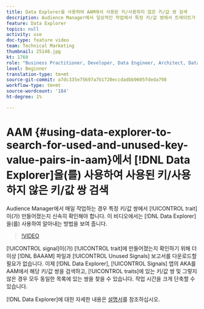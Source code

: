 ```yaml
---
title: Data Explorer을 사용하여 AAM에서 사용된 키/사용하지 않은 키/값 쌍 검색
description: Audience Manager에서 일상적인 작업에서 특정 키/값 쌍에서 트레이트가 만들어졌는지 빠르게 확인해야 할 수 있습니다. 이 비디오에서는 Data Explorer을 사용하여 알아보는 방법을 보여줍니다.
feature: Data Explorer
topics: null
activity: use
doc-type: feature video
team: Technical Marketing
thumbnail: 25148.jpg
kt: 1760
role: "Business Practitioner, Developer, Data Engineer, Architect, Data Architect, Administrator, Leader"
level: Beginner
translation-type: tm+mt
source-git-commit: a7dc335e75697a7b1720eccdadbb9605fdeda798
workflow-type: tm+mt
source-wordcount: '184'
ht-degree: 1%

---
```



# AAM {#using-data-explorer-to-search-for-used-and-unused-key-value-pairs-in-aam}에서 [!DNL Data Explorer]을(를) 사용하여 사용된 키/사용하지 않은 키/값 쌍 검색

Audience Manager에서 매일 작업하는 경우 특정 키/값 쌍에서 [!UICONTROL trait]이(가) 만들어졌는지 신속히 확인해야 합니다. 이 비디오에서는 [!DNL Data Explorer]을(를) 사용하여 알아내는 방법을 보여 줍니다.

>[!VIDEO](https://video.tv.adobe.com/v/25148/?quality=12)

[!UICONTROL signal]이(가) [!UICONTROL trait]에 만들어졌는지 확인하기 위해 더 이상 [!DNL BAAAM] 파일과 [!UICONTROL Unused Signals] 보고서를 다운로드할 필요가 없습니다. 이제 [!DNL Data Explorer], [!UICONTROL Signals] 앱의 AKA를 AAM에서 해당 키/값 쌍을 검색하고, [!UICONTROL traits]에 있는 키/값 쌍 및 그렇지 않은 경우 모두 동일한 목록에 있는 쌍을 찾을 수 있습니다. 작업 시간을 크게 단축할 수 있습니다.

[!DNL Data Explorer]에 대한 자세한 내용은 [설명서](https://experiencecloud.adobe.com/resources/help/en_US/aam/data-explorer.html)를 참조하십시오.